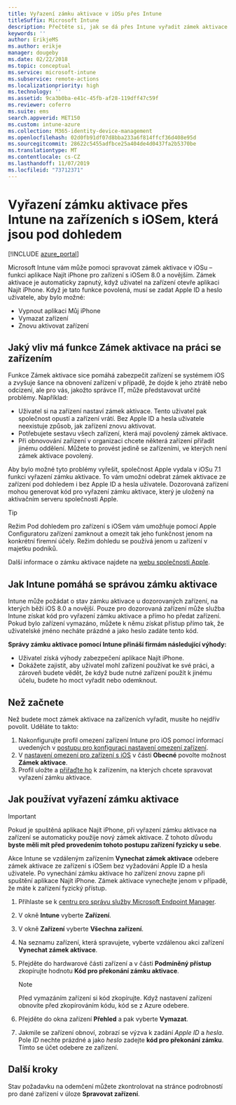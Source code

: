 ```yaml
---
title: Vyřazení zámku aktivace v iOSu přes Intune
titleSuffix: Microsoft Intune
description: Přečtěte si, jak se dá přes Intune vyřadit zámek aktivace v iOSu, aby bylo možné přistupovat k uzamčeným zařízením.
keywords: ''
author: ErikjeMS
ms.author: erikje
manager: dougeby
ms.date: 02/22/2018
ms.topic: conceptual
ms.service: microsoft-intune
ms.subservice: remote-actions
ms.localizationpriority: high
ms.technology: ''
ms.assetid: 9ca3b0ba-e41c-45fb-af28-119dff47c59f
ms.reviewer: coferro
ms.suite: ems
search.appverid: MET150
ms.custom: intune-azure
ms.collection: M365-identity-device-management
ms.openlocfilehash: 02d0fb91df07d8bba233a6f814ffcf36d408e95d
ms.sourcegitcommit: 28622c5455adfbce25a404de4d0437fa2b5370be
ms.translationtype: MT
ms.contentlocale: cs-CZ
ms.lasthandoff: 11/07/2019
ms.locfileid: "73712371"
---
```

# <a name="bypass-activation-lock-on-supervised-ios-devices-with-intune"></a>Vyřazení zámku aktivace přes Intune na zařízeních s iOSem, která jsou pod dohledem


[!INCLUDE [azure_portal](../includes/azure_portal.md)]

Microsoft Intune vám může pomoci spravovat zámek aktivace v iOSu – funkci aplikace Najít iPhone pro zařízení s iOSem 8.0 a novějším. Zámek aktivace je automaticky zapnutý, když uživatel na zařízení otevře aplikaci Najít iPhone. Když je tato funkce povolená, musí se zadat Apple ID a heslo uživatele, aby bylo možné:

- Vypnout aplikaci Můj iPhone
- Vymazat zařízení
- Znovu aktivovat zařízení

## <a name="how-activation-lock-affects-you"></a>Jaký vliv má funkce Zámek aktivace na práci se zařízením

Funkce Zámek aktivace sice pomáhá zabezpečit zařízení se systémem iOS a zvyšuje šance na obnovení zařízení v případě, že dojde k jeho ztrátě nebo odcizení, ale pro vás, jakožto správce IT, může představovat určité problémy. Například:

- Uživatel si na zařízení nastaví zámek aktivace. Tento uživatel pak společnost opustí a zařízení vrátí. Bez Apple ID a hesla uživatele neexistuje způsob, jak zařízení znovu aktivovat.
- Potřebujete sestavu všech zařízení, která mají povolený zámek aktivace.
- Při obnovování zařízení v organizaci chcete některá zařízení přiřadit jinému oddělení. Můžete to provést jedině se zařízeními, ve kterých není zámek aktivace povolený.

Aby bylo možné tyto problémy vyřešit, společnost Apple vydala v iOSu 7.1 funkci vyřazení zámku aktivace. To vám umožní odebrat zámek aktivace ze zařízení pod dohledem i bez Apple ID a hesla uživatele. Dozorovaná zařízení mohou generovat kód pro vyřazení zámku aktivace, který je uložený na aktivačním serveru společnosti Apple.

>[!TIP]
>Režim Pod dohledem pro zařízení s iOSem vám umožňuje pomocí Apple Configuratoru zařízení zamknout a omezit tak jeho funkčnost jenom na konkrétní firemní účely. Režim dohledu se používá jenom u zařízení v majetku podniků.

Další informace o zámku aktivace najdete na [webu společnosti Apple](https://support.apple.com/HT201365).

## <a name="how-intune-helps-you-manage-activation-lock"></a>Jak Intune pomáhá se správou zámku aktivace
Intune může požádat o stav zámku aktivace u dozorovaných zařízení, na kterých běží iOS 8.0 a novější. Pouze pro dozorovaná zařízení může služba Intune získat kód pro vyřazení zámku aktivace a přímo ho předat zařízení. Pokud bylo zařízení vymazáno, můžete k němu získat přístup přímo tak, že uživatelské jméno necháte prázdné a jako heslo zadáte tento kód.

**Správy zámku aktivace pomocí Intune přináší firmám následující výhody:**

- Uživatel získá výhody zabezpečení aplikace Najít iPhone.
- Dokážete zajistit, aby uživatel mohl zařízení používat ke své práci, a zároveň budete vědět, že když bude nutné zařízení použít k jinému účelu, budete ho moct vyřadit nebo odemknout.

## <a name="before-you-start"></a>Než začnete
Než budete moct zámek aktivace na zařízeních vyřadit, musíte ho nejdřív povolit. Uděláte to takto:

1. Nakonfigurujte profil omezení zařízení Intune pro iOS pomocí informací uvedených v [postupu pro konfiguraci nastavení omezení zařízení](/intune-azure/configure-devices/how-to-configure-device-restrictions).
2. V [nastavení omezení pro zařízení s iOS](../configuration/device-restrictions-ios.md) v části **Obecné** povolte možnost **Zámek aktivace**.
3. Profil uložte a [přiřaďte ho](../configuration/device-profile-assign.md) k zařízením, na kterých chcete spravovat vyřazení zámku aktivace.


## <a name="how-to-use-activation-lock-bypass"></a>Jak používat vyřazení zámku aktivace

>[!IMPORTANT]
>Pokud je spuštěná aplikace Najít iPhone, při vyřazení zámku aktivace na zařízení se automaticky použije nový zámek aktivace. Z tohoto důvodu **byste měli mít před provedením tohoto postupu zařízení fyzicky u sebe**.

Akce Intune se vzdáleným zařízením **Vynechat zámek aktivace** odebere zámek aktivace ze zařízení s iOSem bez vyžadování Apple ID a hesla uživatele. Po vynechání zámku aktivace ho zařízení znovu zapne při spuštění aplikace Najít iPhone. Zámek aktivace vynechejte jenom v případě, že máte k zařízení fyzický přístup.

1. Přihlaste se k [centru pro správu služby Microsoft Endpoint Manager](https://go.microsoft.com/fwlink/?linkid=2109431).
3. V okně **Intune** vyberte **Zařízení**.
4. V okně **Zařízení** vyberte **Všechna zařízení**.
5. Na seznamu zařízení, která spravujete, vyberte vzdálenou akci zařízení **Vynechat zámek aktivace**.
6. Přejděte do hardwarové části zařízení a v části **Podmíněný přístup** zkopírujte hodnotu **Kód pro překonání zámku aktivace**.

    >[!NOTE]
    >Před vymazáním zařízení si kód zkopírujte. Když nastavení zařízení obnovíte před zkopírováním kódu, kód se z Azure odebere.

7. Přejděte do okna zařízení **Přehled** a pak vyberte **Vymazat**.
8. Jakmile se zařízení obnoví, zobrazí se výzva k zadání *Apple ID* a *hesla*. Pole *ID* nechte prázdné a jako *heslo* zadejte **kód pro překonání zámku**. Tímto se účet odebere ze zařízení. 


## <a name="next-steps"></a>Další kroky

Stav požadavku na odemčení můžete zkontrolovat na stránce podrobností pro dané zařízení v úloze **Spravovat zařízení**.
